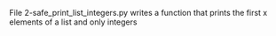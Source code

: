 File 2-safe_print_list_integers.py writes a function that prints the first x elements of a list and only integers
